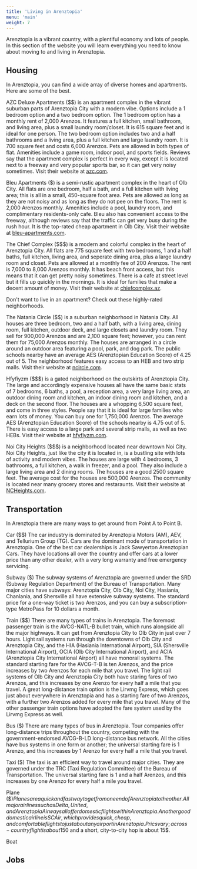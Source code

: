```yaml
---
title: 'Living in Arenztopia'
menu: 'main'
weight: 7
---
```


Arenztopia is a vibrant country, with a plentiful economy and lots of people.  In this section of the website you will learn everything you need to know about moving to and living in Arenztopia.

## Housing

In Arenztopia, you can find a wide array of diverse homes and apartments. Here are some of the best.

AZC Deluxe Apartments ($$) is an apartment complex in the vibrant suburban parts of Arenztopia City with a modern vibe. Options include a 1 bedroom option and a two bedroom option. The 1 bedroom option has a monthly rent of 2,000 Arenzos. It features a full kitchen, small bathroom, and living area, plus a small laundry room/closet. It is 615 square feet and is ideal for one person. The two bedroom option includes two and a half bathrooms and a living area, plus a full kitchen and large laundry room. It is 700 square feet and costs 6,000 Arenzos. Pets are allowed in both types of flat. Amenities include a game room, indoor pool, and sports fields. Reviews say that the apartment complex is perfect in every way, except it is located next to a freeway and  very popular sports bar, so it can get very noisy sometimes. Visit their website at [azc.com](https://sites.google.com/view/azc-deluxe-apartments/home).

Bleu Apartments ($) is a semi-rustic apartment complex in the heart of Olb City. All flats are one bedroom, half a bath, and a full kitchen with living area; this is all in a small, 450-square foot area. Pets are allowed as long as they are not noisy and as long as they do not pee on the floors. The rent is 2,000 Arenzos monthly. Amenities include a pool, laundry room, and complimentary residents-only cafe. Bleu also has convenient access to the freeway, although reviews say that the traffic can get very busy during the rush hour. It is the top-rated cheap apartment in Olb City. Visit their website at [bleu-apartments.com](https://sites.google.com/stu.austinisd.org/bleu-apartments/home).

The Chief Complex ($$$) is a modern and colorful complex in the heart of Arenztopia City. All flats are 775 square feet with two bedrooms, 1 and a half baths, full kitchen, living area, and seperate dining area, plus a large laundry room and closet. Pets are allowed at a monthly fee of 200 Arenzos. The rent is 7,000 to 8,000 Arenzos monthly. It has beach front access, but this means that it can get pretty noisy sometimes. There is a cafe at street level but it fills up quickly in the mornings. It is ideal for families that make a decent amount of money. Visit their website at [chiefcomplex.az](https://sites.google.com/stu.austinisd.org/thechiefcomplex/home).  

Don't want to live in an apartment? Check out these highly-rated neighborhoods.

The Natania Circle ($$) is a suburban neighborhood in Natania City. All houses are three bedroom, two and a half bath, with a living area, dining room, full kitchen, outdoor deck, and large closets and laundry room. They sell for 900,000 Arenzos and are 2,100 square feet; however, you can rent them for 75,000 Arenzos monthly. The houses are arranged in a circle around an outdoor area featuring a pool, park, and dog park. The public schools nearby have an average AES (Arenztopian Education Score) of 4.25 out of 5. The neighborhood features easy access to an HEB and two strip malls. Visit their website at [ncircle.com](ncircle.com).

Hfyfiyzm ($$$) is a gated neighborhood on the outskirts of Arenztopia City. The large and accordingly expensive houses all have the same basic stats of 7 bedrooms, 6 baths, a pool, a reception area, a very large living area, an outdoor dining room and kitchen, an indoor dining room and kitchen, and a deck on the second floor. The houses are a whopping 6,500 square feet, and come in three styles. People say that it is ideal for large families who earn lots of money. You can buy one for 1,750,000 Arenzos. The average AES (Arenztopian Education Score) of the schools nearby is 4.75 out of 5. There is easy access to a large park and several strip malls, as well as two HEBs. Visit their website at [hfyfiyzm.com](hfyfiyzm.com).

Noi City Heights ($$$) is a neighborhood located near downtown Noi City. Noi City Heights, just like the city it is located in, is a bustling site with lots of activity and modern vibes. The houses are large with 4 bedrooms, 3 bathrooms, a full kitchen, a walk in freezer, and a pool. They also include a large living area and 2 dining rooms. The houses are a good 2500 square feet. The average cost for the houses are 500,000 Arenzos. The community is located near many grocery stores and restaraunts. Visit their website at [NCHeights.com](https://sites.google.com/view/noicityheights-arenztopia-home/home).



## Transportation

In Arenztopia there are many ways to get around from  Point A to Point B.

Car ($$) The car industry is dominated by Arenztopia Motors (AM), AEV, and Tellurium Group (TG). Cars are the dominant mode of transportation in Arenztopia. One of the best car dealerships is Jack Sawyerton Arenztopian Cars. They have locations all over the country and offer cars at a lower price than any other dealer, with a very long warranty and free emergency servicing.

Subway ($) The subway systems of Arenztopia are governed under the SRD (Subway Regulation Department) of the Bureau of Transportation. Many major cities have subways: Arenztopia City, Olb City, Noi City, Hasiania, Chanlania, and Shersville all have extensive subway systems. The standard price for a one-way ticket is two Arenzos, and you can buy a subscription-type MetroPass for 10 dollars a month.

Train ($$) There are many types of trains in Arenztopia. The foremost passenger train is the AVCG-NATL-B bullet train, which runs alongside all the major highways. It can get from Arenztopia City to Olb City in just over 7 hours. Light rail systems run through the downtowns of Olb City and Arenztopia City, and the HIA (Hasiania International Airport), SIA (Shersville International Airport), OCIA (Olb City International Airport), and ACIA (Arenztopia City International Airport) all have monorail systems. The standard starting fare for the AVCG-T-B is ten Arenzos, and the price increases by two Arenzos for each mile that you travel. The light rail systems of Olb City and Arenztopia City both have staring fares of two Arenzos, and this increases by one Arenzo for every half a mile that you travel. A great long-distance train option is the Lirvmg Express, which goes just about everywhere in Arenztopia and has a starting fare of two Arenzos, with a further two Arenzos added for every mile that you travel. Many of the other passenger train options have adopted the fare system used by the Lirvmg Express as well.

Bus ($) There are many types of bus in Arenztopia. Tour companies offer long-distance trips throughout the country, competing with the government-endorsed AVCG-B-LD long-distance bus network. All the cities have bus systems in one form or another; the universal starting fare is 1 Arenzo, and this increases by 1 Arenzo for every half a mile that you travel. 

Taxi ($) The taxi is an efficient way to travel around major cities. They are governed under the TRC (Taxi Regulation Committee) of the Bureau of Transportation. The universal starting fare is 1 and a half Arenzos, and this increases by one Arenzo for every half a mile you travel.

Plane ($$) Planes are a quick and fast way to get from one end of Arenztopia to the other. All major airlines such as Delta, United, and Arenztopia Airways all offer domestic flights within Arenztopia. Another good domestic airline is SC Air, which provides quick, cheap, and comfortable flights to just about any airport in Arenztopia. Prics vary; a cross-country flight is about 150$ and a short, city-to-city hop is about 15$.

Boat



## Jobs
